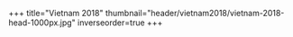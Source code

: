 +++
title="Vietnam 2018"
thumbnail="header/vietnam2018/vietnam-2018-head-1000px.jpg"
inverseorder=true
+++
